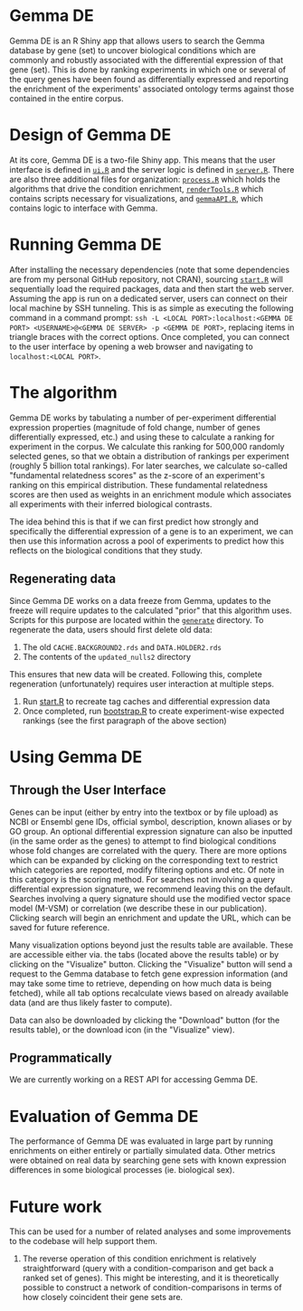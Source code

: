 # Gemma DE
Gemma DE is an R Shiny app that allows users to search the Gemma database by gene (set) to uncover biological conditions which are commonly and robustly associated with the differential expression of that gene (set). This is done by ranking experiments in which one or several of the query genes have been found as differentially expressed and reporting the enrichment of the experiments' associated ontology terms against those contained in the entire corpus.

# Design of Gemma DE
At its core, Gemma DE is a two-file Shiny app. This means that the user interface is defined in [`ui.R`](main/ui.R) and the server logic is defined in [`server.R`](main/server.R). There are also three additional files for organization: [`process.R`](main/process.R) which holds the algorithms that drive the condition enrichment, [`renderTools.R`](main/renderTools.R) which contains scripts necessary for visualizations, and [`gemmaAPI.R`](main/gemmaAPI.R), which contains logic to interface with Gemma.

# Running Gemma DE
After installing the necessary dependencies (note that some dependencies are from my personal GitHub repository, not CRAN), sourcing [`start.R`](start.R) will sequentially load the required packages, data and then start the web server. Assuming the app is run on a dedicated server, users can connect on their local machine by SSH tunneling. This is as simple as executing the following command in a command prompt: `ssh -L <LOCAL PORT>:localhost:<GEMMA DE PORT> <USERNAME>@<GEMMA DE SERVER> -p <GEMMA DE PORT>`, replacing items in triangle braces with the correct options. Once completed, you can connect to the user interface by opening a web browser and navigating to `localhost:<LOCAL PORT>`.

# The algorithm
Gemma DE works by tabulating a number of per-experiment differential expression properties (magnitude of fold change, number of genes differentially expressed, etc.) and using these to calculate a ranking for experiment in the corpus. We calculate this ranking for 500,000 randomly selected genes, so that we obtain a distribution of rankings per experiment (roughly 5 billion total rankings). For later searches, we calculate so-called "fundamental relatedness scores" as the z-score of an experiment's ranking on this empirical distribution. These fundamental relatedness scores are then used as weights in an enrichment module which associates all experiments with their inferred biological contrasts.

The idea behind this is that if we can first predict how strongly and specifically the differential expression of a gene is to an experiment, we can then use this information across a pool of experiments to predict how this reflects on the biological conditions that they study.

## Regenerating data
Since Gemma DE works on a data freeze from Gemma, updates to the freeze will require updates to the calculated "prior" that this algorithm uses. Scripts for this purpose are located within the [`generate`](generate) directory. To regenerate the data, users should first delete old data:
1. The old `CACHE.BACKGROUND2.rds` and `DATA.HOLDER2.rds`
2. The contents of the `updated_nulls2` directory

This ensures that new data will be created. Following this, complete regeneration (unfortunately) requires user interaction at multiple steps.
1. Run [start.R](start.R) to recreate tag caches and differential expression data
2. Once completed, run [bootstrap.R](generate/bootstrap.R) to create experiment-wise expected rankings (see the first paragraph of the above section)

# Using Gemma DE

## Through the User Interface
Genes can be input (either by entry into the textbox or by file upload) as NCBI or Ensembl gene IDs, official symbol, description, known aliases or by GO group. An optional differential expression signature can also be inputted (in the same order as the genes) to attempt to find biological conditions whose fold changes are correlated with the query. There are more options which can be expanded by clicking on the corresponding text to restrict which categories are reported, modify filtering options and etc. Of note in this category is the scoring method. For searches not involving a query differential expression signature, we recommend leaving this on the default. Searches involving a query signature should use the modified vector space model (M-VSM) or correlation (we describe these in our publication). Clicking search will begin an enrichment and update the URL, which can be saved for future reference.

Many visualization options beyond just the results table are available. These are accessible either via. the tabs (located above the results table) or by clicking on the "Visualize" button. Clicking the "Visualize" button will send a request to the Gemma database to fetch gene expression information (and may take some time to retrieve, depending on how much data is being fetched), while all tab options recalculate views based on already available data (and are thus likely faster to compute).

Data can also be downloaded by clicking the "Download" button (for the results table), or the download icon (in the "Visualize" view).

## Programmatically
We are currently working on a REST API for accessing Gemma DE.

# Evaluation of Gemma DE
The performance of Gemma DE was evaluated in large part by running enrichments on either entirely or partially simulated data. Other metrics were obtained on real data by searching gene sets with known expression differences in some biological processes (ie. biological sex).

# Future work
This can be used for a number of related analyses and some improvements to the codebase will help support them.

1. The reverse operation of this condition enrichment is relatively straightforward (query with a condition-comparison and get back a ranked set of genes). This might be interesting, and it is theoretically possible to construct a network of condition-comparisons in terms of how closely coincident their gene sets are.
